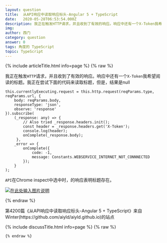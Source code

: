 ```yaml
---
layout: question
title:  从API响应中读取响应标头-Angular 5 + TypeScript
date:   2020-05-28T06:53:54.000Z
description: 我正在触发HTTP请求，并且收到了有效的响应。响应中还有一个X-Token我希望阅读的标题。我正在尝试下面的代码来读取标题，但是，结果是nullthi...
img: 
author: 西门
category: question
answer: 0
tags: 角度的 TypeScript
topic: TypeScript
---
```

<div class="article-root">
  <div class="article">
    {% include articleTitle.html info=page %}
    {% raw %}
    <div class="article-content"><p><font style="vertical-align: inherit;"><font style="vertical-align: inherit;">我正在触发</font></font><code>HTTP</code><font style="vertical-align: inherit;"><font style="vertical-align: inherit;">请求，并且收到了有效的响应。</font><font style="vertical-align: inherit;">响应中还有一个</font></font><code>X-Token</code><font style="vertical-align: inherit;"><font style="vertical-align: inherit;">我希望阅读</font><font style="vertical-align: inherit;">的标题</font><font style="vertical-align: inherit;">。</font><font style="vertical-align: inherit;">我正在尝试下面的代码来读取标题，但是，结果是null</font></font></p>

<pre class="lang-js prettyprint prettyprinted" style=""><code><span class="kwd">this</span><span class="pun">.</span><span class="pln">currentlyExecuting</span><span class="pun">.</span><span class="pln">request </span><span class="pun">=</span><span class="pln"> </span><span class="kwd">this</span><span class="pun">.</span><span class="pln">http</span><span class="pun">.</span><span class="pln">request</span><span class="pun">(</span><span class="pln">reqParams</span><span class="pun">.</span><span class="pln">type</span><span class="pun">,</span><span class="pln"> reqParams</span><span class="pun">.</span><span class="pln">url</span><span class="pun">,</span><span class="pln"> </span><span class="pun">{</span><span class="pln">
    body</span><span class="pun">:</span><span class="pln"> reqParams</span><span class="pun">.</span><span class="pln">body</span><span class="pun">,</span><span class="pln">
    responseType</span><span class="pun">:</span><span class="pln"> </span><span class="str">'json'</span><span class="pun">,</span><span class="pln">
    observe</span><span class="pun">:</span><span class="pln"> </span><span class="str">'response'</span><span class="pln">
</span><span class="pun">}).</span><span class="pln">subscribe</span><span class="pun">(</span><span class="pln">
    </span><span class="pun">(</span><span class="pln">_response</span><span class="pun">:</span><span class="pln"> any</span><span class="pun">)</span><span class="pln"> </span><span class="pun">=&gt;</span><span class="pln"> </span><span class="pun">{</span><span class="pln">
        </span><span class="com">// Also tried _response.headers.init();</span><span class="pln">
        </span><span class="kwd">const</span><span class="pln"> header </span><span class="pun">=</span><span class="pln"> _response</span><span class="pun">.</span><span class="pln">headers</span><span class="pun">.</span><span class="kwd">get</span><span class="pun">(</span><span class="str">'X-Token'</span><span class="pun">);</span><span class="pln">
        console</span><span class="pun">.</span><span class="pln">log</span><span class="pun">(</span><span class="pln">header</span><span class="pun">);</span><span class="pln">
        onComplete</span><span class="pun">(</span><span class="pln">_response</span><span class="pun">.</span><span class="pln">body</span><span class="pun">);</span><span class="pln">
     </span><span class="pun">},</span><span class="pln">
    _error </span><span class="pun">=&gt;</span><span class="pln"> </span><span class="pun">{</span><span class="pln">
        onComplete</span><span class="pun">({</span><span class="pln">
            code</span><span class="pun">:</span><span class="pln"> </span><span class="pun">-</span><span class="lit">1</span><span class="pun">,</span><span class="pln">
            message</span><span class="pun">:</span><span class="pln"> </span><span class="typ">Constants</span><span class="pun">.</span><span class="pln">WEBSERVICE_INTERNET_NOT_CONNNECTED
        </span><span class="pun">});</span><span class="pln">
    </span><span class="pun">}</span><span class="pln">
</span><span class="pun">);</span></code></pre>

<p><font style="vertical-align: inherit;"></font><code>API</code><font style="vertical-align: inherit;"><font style="vertical-align: inherit;">在Chrome inspect中选中时，</font><font style="vertical-align: inherit;">的响应</font><font style="vertical-align: inherit;">表明标题存在。</font></font></p>

<p><a href="https://www.samyoc.com//uploads/users/24088/images/thumbnails/1590648707370.png" data-src="https://www.samyoc.com//uploads/users/24088/images/1590648707370.png" rel="noreferrer"><img src="https://i.stack.imgur.com/HCwZ8.png" alt="在此处输入图片说明"></a></p></div>
    {% endraw %}
  </div>
  <p class="winter_mark">第4200篇《从API响应中读取响应标头-Angular 5 + TypeScript》来自Winter(https://github.com/aiyld/aiyld.github.io)的站点</p>
  <div class="discuss-wrapper">
    {% include discussTitle.html info=page %}
    {% raw %}
    
    {% endraw %}
  </div>
<div>
